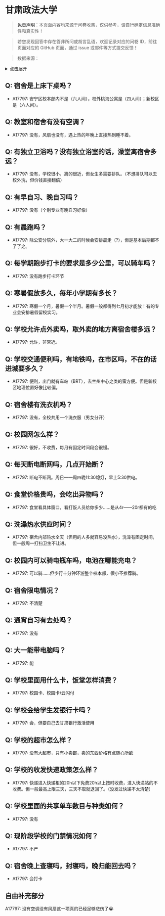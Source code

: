 # 甘肃政法大学

> [免责声明](https://colleges.chat/#_3)：本页面内容均来源于问卷收集，仅供参考，请自行确定信息准确性和真实性！

> 若您发现回答中存在答非所问或胡言乱语，欢迎记录对应的问卷 ID，前往页面对应的 GitHub 页面，通过 issue 或邮件等方式提交反馈！

> 数据来源：

<details><summary>点击展开</summary>
<ul>
<li>A17797: 匿名 (2023 年 06 月)</li>
</ul>
</details>

## Q: 宿舍是上床下桌吗？

- A17797: 安宁区校本部内不是（六人间），校外桃海公寓是（四人间）；新校区是（六人间）。

## Q: 教室和宿舍有没有空调？

- A17797: 没有，风扇也没有，遇上热的年晚上直接热到睡不着。

## Q: 有独立卫浴吗？没有独立浴室的话，澡堂离宿舍多远？

- A17797: 没有，学校很小，离的很近，但女生多需要排队。（不想排队可以去校外洗，但价钱直接翻倍）

## Q: 有早自习、晚自习吗？

- A17797: 没有（个别专业有晚自习好像）

## Q: 有晨跑吗？

- A17797: 除公安分院外，大一大二的时候会安排晨走（?），但是基本后期都不了了之。

## Q: 每学期跑步打卡的要求是多少公里，可以骑车吗？

- A17797: 没有跑步打卡环节

## Q: 寒暑假放多久，每年小学期有多长？

- A17797: 寒假一个月，暑假一个半月。暑假一般都得到七月初才能放！有的专业会安排暑假留校实习。

## Q: 学校允许点外卖吗，取外卖的地方离宿舍楼多远？

- A17797: 允许，非常近。

## Q: 学校交通便利吗，有地铁吗，在市区吗，不在的话进城要多久？

- A17797: 便利，出门就有车站（BRT），去兰州中心之类的蛮方便。但是新校区地理位置好像比较偏。

## Q: 宿舍楼有洗衣机吗？

- A17797: 没有，全校共用一个洗衣服（男女分开）

## Q: 校园网怎么样？

- A17797: 很好，不收费，每月有固定时间段会很慢。

## Q: 每天断电断网吗，几点开始断？

- A17797: 断电不断网。周日——周四晚11:30熄灯，早上5:30供电。

## Q: 食堂价格贵吗，会吃出异物吗？

- A17797: 食堂看具体窗口，看打饭人员给你多少……是从4r——20r都有的吃

## Q: 洗澡热水供应时间？

- A17797: 宿舍内部热水全天（但用的人多就容易没热水），洗澡有固定时间，但一般周一打扫卫生不让进。

## Q: 校园内可以骑电瓶车吗，电池在哪能充电？

- A17797: 可以骑……但步行十分钟环游整个校本部，很小不推荐骑。

## Q: 宿舍限电情况？

- A17797: 不清楚

## Q: 通宵自习有去处吗？

- A17797: 没有

## Q: 大一能带电脑吗？

- A17797: 能

## Q: 学校里面用什么卡，饭堂怎样消费？

- A17797: 校园卡、校园卡/云闪付

## Q: 学校会给学生发银行卡吗？

- A17797: 会，但要自己去甘肃银行激活使用

## Q: 学校的超市怎么样？

- A17797: 没有大超市，只有小卖部，卖的东西价格有点随心所欲

## Q: 学校的收发快递政策怎么样？

- A17797: 快递进入快递柜的20h以下免费20h以上按时收费，进入快递站的不收费。但一般最高上限三天，三天不取就退回了。（没发过快递不太清楚）

## Q: 学校里面的共享单车数目与种类如何？

- A17797: 没有

## Q: 现阶段学校的门禁情况如何？

- A17797: 不严

## Q: 宿舍晚上查寝吗，封寝吗，晚归能回去吗？

- A17797: 会打卡

## 自由补充部分

A17797: 没有空调没有风扇这一项真的已经足够悲伤了😭